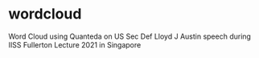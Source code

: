 # wordcloud
Word Cloud using Quanteda on US Sec Def Lloyd J Austin speech during IISS Fullerton Lecture 2021 in Singapore
